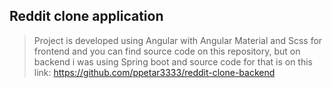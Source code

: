 ## Reddit clone application

> Project is developed using Angular with Angular Material and Scss for frontend and you can find source code on this repository, but on backend i was using Spring boot and source code for that is on this link: https://github.com/ppetar3333/reddit-clone-backend
